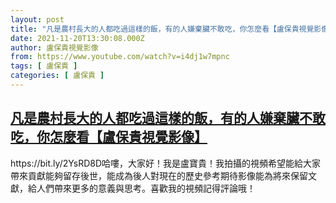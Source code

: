 ```yaml
---
layout: post
title: "凡是農村長大的人都吃過這樣的飯，有的人嫌棄臟不敢吃，你怎麼看【盧保貴視覺影像】"
date: 2021-11-20T13:30:08.000Z
author: 盧保貴視覺影像
from: https://www.youtube.com/watch?v=i4dj1w7mpnc
tags: [ 盧保貴 ]
categories: [ 盧保貴 ]
---
```

<!--1637415008000-->
[凡是農村長大的人都吃過這樣的飯，有的人嫌棄臟不敢吃，你怎麼看【盧保貴視覺影像】](https://www.youtube.com/watch?v=i4dj1w7mpnc)
------

<div>
https://bit.ly/2YsRD8D哈嘍，大家好！我是盧寶貴！我拍攝的視頻希望能給大家帶來貢獻能夠留存後世，能成為後人對現在的歷史參考期待影像能為將來保留文獻，給人們帶來更多的意義與思考。喜歡我的視頻記得評論哦！
</div>
